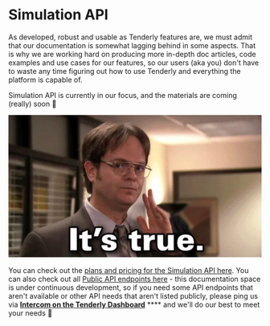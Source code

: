 # Simulation API

As developed, robust and usable as Tenderly features are, we must admit that our documentation is somewhat lagging behind in some aspects. That is why we are working hard on producing more in-depth doc articles, code examples and use cases for our features, so our users (aka you) don't have to waste any time figuring out how to use Tenderly and everything the platform is capable of.

Simulation API is currently in our focus, and the materials are coming (really) soon  🙌

![](<../.gitbook/assets/image (88).png>)

You can check out the [plans and pricing for the Simulation API here](../other/simulation-api-rate-limits.md). You can also check out all [Public API endpoints here](https://docs-api.tenderly.co) - this documentation space is under continuous development, so if you need some API endpoints that aren't available or other API needs that aren't listed publicly, please ping us via [**Intercom on the Tenderly Dashboard**](https://dashboard.tenderly.co) **** and we'll do our best to meet your needs 🖖

